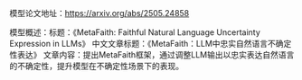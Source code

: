 模型论文地址：https://arxiv.org/abs/2505.24858

模型概述：标题：《MetaFaith: Faithful Natural Language Uncertainty Expression in LLMs》
中文文章标题：《MetaFaith：LLM中忠实自然语言不确定性表达》
文章内容：提出MetaFaith框架，通过调整LLM输出以忠实表达自然语言的不确定性，提升模型在不确定性场景下的表现。
